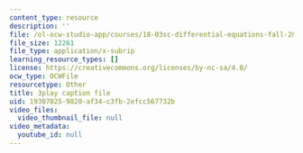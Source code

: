 ```yaml
---
content_type: resource
description: ''
file: /ol-ocw-studio-app/courses/18-03sc-differential-equations-fall-2011/193070259820af34c3fb2efcc567732b_IrRgAWI6bmw.srt
file_size: 12261
file_type: application/x-subrip
learning_resource_types: []
license: https://creativecommons.org/licenses/by-nc-sa/4.0/
ocw_type: OCWFile
resourcetype: Other
title: 3play caption file
uid: 19307025-9820-af34-c3fb-2efcc567732b
video_files:
  video_thumbnail_file: null
video_metadata:
  youtube_id: null
---
```

